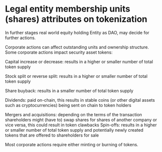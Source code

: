 # Legal entity membership units (shares) attributes on tokenization

In further stages real world equity holding Entity as DAO, may decide for further actions.

Corporate actions can affect outstanding units and ownership structure. Some corporate actions impact security asset tokens:&#x20;

Capital increase or decrease: results in a higher or smaller number of total token supply&#x20;

Stock split or reverse split: results in a higher or smaller number of total token supply&#x20;

Share buyback: results in a smaller number of total token supply&#x20;

Dividends: paid on-chain, this results in stable coins (or other digital assets such as cryptocurrencies) being sent on chain to token holders&#x20;

Mergers and acquisitions: depending on the terms of the transaction shareholders might (have to) swap shares for shares of another company or vice versa, this could result in token clawbacks Spin-offs: results in a higher or smaller number of total token supply and potentially newly created tokens that are offered to shareholders for sale&#x20;

Most corporate actions require either minting or burning of tokens.
